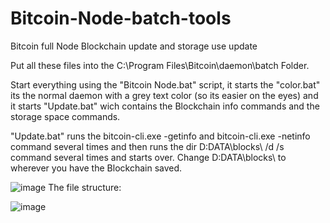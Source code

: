 # Bitcoin-Node-batch-tools
Bitcoin full Node Blockchain update and storage use update

Put all these files into the C:\Program Files\Bitcoin\daemon\batch Folder.

Start everything using the "Bitcoin Node.bat" script, it starts the "color.bat" its the normal daemon with a grey text color (so its easier on the eyes) and it starts "Update.bat" wich contains the Blockchain info commands and the storage space commands.

"Update.bat" runs the bitcoin-cli.exe -getinfo and bitcoin-cli.exe -netinfo command several times and then runs the dir D:DATA\blocks\ /d /s command several times and starts over.
Change D:DATA\blocks\ to wherever you have the Blockchain saved.

![image](https://user-images.githubusercontent.com/72359748/226697537-877c09fb-18bf-43c9-ad59-751168ca1268.png)
The file structure:

![image](https://user-images.githubusercontent.com/72359748/226697771-a54c1d69-9199-4982-a1dd-7d6ef6a44110.png)



